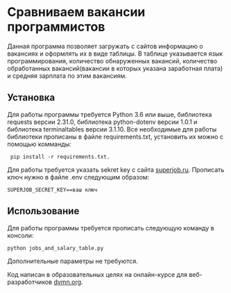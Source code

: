 # Сравниваем вакансии программистов

Данная программа позволяет загружать с сайтов информацию о вакансиях и оформлять их в виде таблицы. В таблице указывается язык программирования, количество обнаруженных вакансий, количество обработанных вакансий(вакансии в которых указана заработная плата) и средняя зарплата по этим вакансиям.

## Установка
Для работы программы требуется  Python 3.6 или выше, библиотека requests версии 2.31.0, библиотека python-dotenv версии 1.0.1 и библиотека terminaltables версии 3.1.10.  Все необходимые для работы библиотеки прописаны в файле requirements.txt, установить их можно с помощью комманды:

```shell
 pip install -r requirements.txt.
```

Для работы требуется указать sekret key с сайта [superjob.ru](https://www.superjob.ru/). Прописать ключ нужно в файле .env следующим образом:

```.env
SUPERJOB_SECRET_KEY==ваш ключ
```
## Использование

Для работы программы требуется прописать следующую команду в консоли:

```shell
python jobs_and_salary_table.py
```

Дополнительные параметры не требуются.

Код написан в образовательных целях на онлайн-курсе для веб-разработчиков [dvmn.org](https://dvmn.org/).